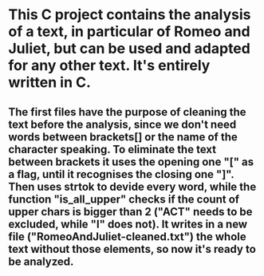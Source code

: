 # This C project contains the analysis of a text, in particular of Romeo and Juliet, but can be used and adapted for any other text. It's entirely written in C.

## The first files have the purpose of cleaning the text before the analysis, since we don't need words between brackets[] or the name of the character speaking. To eliminate the text between brackets it uses the opening one "[" as a flag, until it recognises the closing one "]". Then uses strtok to devide every word, while the function "is_all_upper" checks if the count of upper chars is bigger than 2 ("ACT" needs to be excluded, while "I" does not). It writes in a new file ("RomeoAndJuliet-cleaned.txt") the whole text without those elements, so now it's ready to be analyzed.

##
